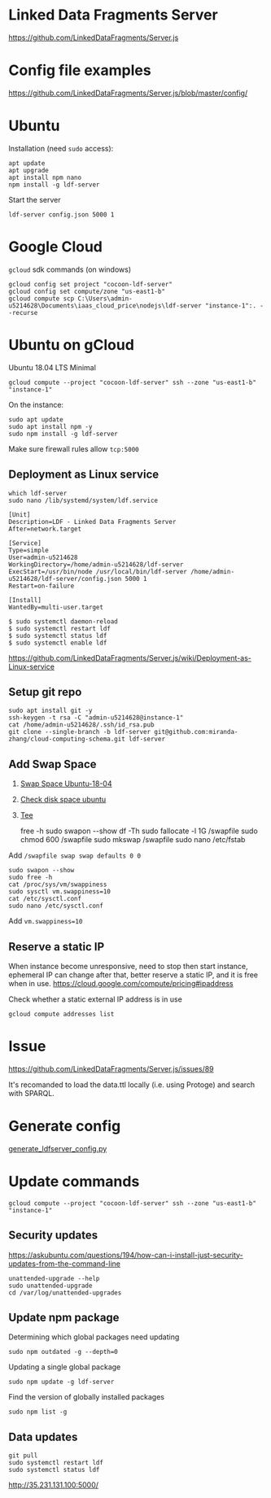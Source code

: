 # Linked Data Fragments Server
https://github.com/LinkedDataFragments/Server.js

# Config file examples
 https://github.com/LinkedDataFragments/Server.js/blob/master/config/

# Ubuntu
Installation (need `sudo` access):

    apt update
    apt upgrade
    apt install npm nano
    npm install -g ldf-server

Start the server

    ldf-server config.json 5000 1

# Google Cloud
`gcloud` sdk commands (on windows)

    gcloud config set project "cocoon-ldf-server"
    gcloud config set compute/zone "us-east1-b"
    gcloud compute scp C:\Users\admin-u5214628\Documents\iaas_cloud_price\nodejs\ldf-server "instance-1":. --recurse 

# Ubuntu on gCloud
Ubuntu 18.04 LTS Minimal

    gcloud compute --project "cocoon-ldf-server" ssh --zone "us-east1-b" "instance-1"
    
On the instance:

    sudo apt update
    sudo apt install npm -y
    sudo npm install -g ldf-server

Make sure firewall rules allow `tcp:5000`

## Deployment as Linux service

    which ldf-server
    sudo nano /lib/systemd/system/ldf.service

```
[Unit]
Description=LDF - Linked Data Fragments Server
After=network.target

[Service]
Type=simple
User=admin-u5214628
WorkingDirectory=/home/admin-u5214628/ldf-server
ExecStart=/usr/bin/node /usr/local/bin/ldf-server /home/admin-u5214628/ldf-server/config.json 5000 1
Restart=on-failure

[Install]
WantedBy=multi-user.target
```

    $ sudo systemctl daemon-reload
    $ sudo systemctl restart ldf
    $ sudo systemctl status ldf
    $ sudo systemctl enable ldf

https://github.com/LinkedDataFragments/Server.js/wiki/Deployment-as-Linux-service

## Setup git repo

    sudo apt install git -y
    ssh-keygen -t rsa -C "admin-u5214628@instance-1"
    cat /home/admin-u5214628/.ssh/id_rsa.pub
    git clone --single-branch -b ldf-server git@github.com:miranda-zhang/cloud-computing-schema.git ldf-server

## Add Swap Space
1. [Swap Space Ubuntu-18-04](https://linuxize.com/post/how-to-add-swap-space-on-ubuntu-18-04/)
2. [Check disk space ubuntu](https://askubuntu.com/questions/432836/how-can-i-check-disk-space-used-in-a-partition-using-the-terminal-in-ubuntu-12-0/432842)
3. [Tee](https://stackoverflow.com/questions/84882/sudo-echo-something-etc-privilegedfile-doesnt-work)

    free -h
    sudo swapon --show
    df -Th
    sudo fallocate -l 1G /swapfile
    sudo chmod 600 /swapfile
    sudo mkswap /swapfile
    sudo nano /etc/fstab

Add `/swapfile swap swap defaults 0 0`

    sudo swapon --show
    sudo free -h
    cat /proc/sys/vm/swappiness
    sudo sysctl vm.swappiness=10
    cat /etc/sysctl.conf
    sudo nano /etc/sysctl.conf

Add `vm.swappiness=10`

## Reserve a static IP
When instance become unresponsive, need to stop then start instance,
ephemeral IP can change after that, better reserve a static IP,
and it is free when in use.
https://cloud.google.com/compute/pricing#ipaddress

Check whether a static external IP address is in use

    gcloud compute addresses list

# Issue
https://github.com/LinkedDataFragments/Server.js/issues/89

It's recomanded to load the data.ttl locally (i.e. using Protoge) and search with SPARQL.

# Generate config
[generate_ldfserver_config.py](generate_ldfserver_config.py)

# Update commands

    gcloud compute --project "cocoon-ldf-server" ssh --zone "us-east1-b" "instance-1"

## Security updates
https://askubuntu.com/questions/194/how-can-i-install-just-security-updates-from-the-command-line

    unattended-upgrade --help
    sudo unattended-upgrade
    cd /var/log/unattended-upgrades

## Update npm package
Determining which global packages need updating

    sudo npm outdated -g --depth=0

Updating a single global package

    sudo npm update -g ldf-server

Find the version of globally installed packages

    sudo npm list -g

## Data updates
 
    git pull
    sudo systemctl restart ldf
    sudo systemctl status ldf

http://35.231.131.100:5000/
